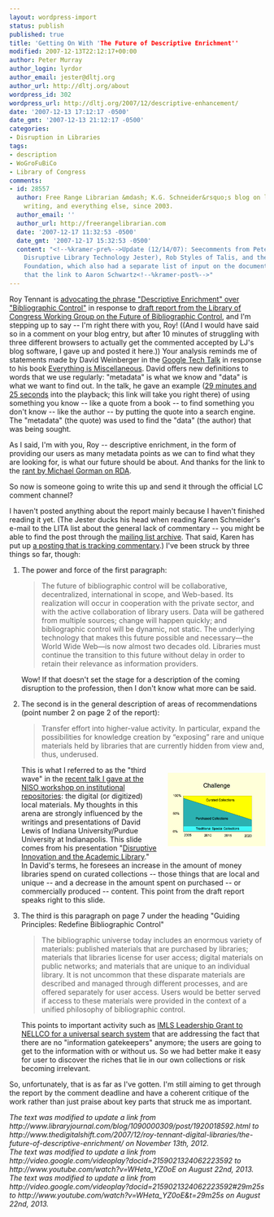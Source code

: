 ```yaml
---
layout: wordpress-import
status: publish
published: true
title: 'Getting On With 'The Future of Descriptive Enrichment''
modified: 2007-12-13T22:12:17+00:00
author: Peter Murray
author_login: lyrdor
author_email: jester@dltj.org
author_url: http://dltj.org/about
wordpress_id: 302
wordpress_url: http://dltj.org/2007/12/descriptive-enhancement/
date: '2007-12-13 17:12:17 -0500'
date_gmt: '2007-12-13 21:12:17 -0500'
categories:
- Disruption in Libraries
tags:
- description
- WoGroFuBiCo
- Library of Congress
comments:
- id: 28557
  author: Free Range Librarian &mdash; K.G. Schneider&rsquo;s blog on librarianship,
    writing, and everything else, since 2003.
  author_email: ''
  author_url: http://freerangelibrarian.com
  date: '2007-12-17 11:32:53 -0500'
  date_gmt: '2007-12-17 15:32:53 -0500'
  content: "<!--%kramer-pre%-->Update (12/14/07): Seecomments from Peter Murray(aka
    Disruptive Library Technology Jester), Rob Styles of Talis, and the Open Knowledge
    Foundation, which also had a separate list of input on the document.  Note also
    that the link to Aaron Schwartz<!--%kramer-post%-->"
---
```

<p>Roy Tennant is <a href="http://www.thedigitalshift.com/2007/12/roy-tennant-digital-libraries/the-future-of-descriptive-enrichment/" title="Roy Tennant on &#039;The Future of Descriptive Enrichment&#039;">advocating the phrase "Descriptive Enrichment" over "Bibliographic Control"</a> in response to <a href="http://www.loc.gov/bibliographic-future/news/draft-report.html" title="Draft Report of the Working Group on the Future of Bibliographic Control (Library of Congress)">draft report from the Library of Congress Working Group on the Future of Bibliographic Control</a>, and I'm stepping up to say -- I'm right there with you, Roy! ((And I would have said so in a comment on your blog entry, but after 10 minutes of struggling with three different browsers to actually get the commented accepted by LJ's blog software, I gave up and posted it here.)) Your analysis reminds me of statements made by David Weinberger in the <a href="http://www.youtube.com/watch?v=WHeta_YZ0oE" title="Everything is Miscellaneous Google Tech Talk">Google Tech Talk</a> in response to his book <a href="http://worldcat.org/oclc/122291427" title="Everything is miscellaneous : the power of the new digital disorder [WorldCat.org]">Everything is Miscellaneous</a>.  David offers new definitions to words that we use regularly:  "metadata" is what we know and "data" is what we want to find out.  In the talk, he gave an example (<a href="http://www.youtube.com/watch?v=WHeta_YZ0oE&amp;t=29m25s" title="Everything is Miscellaneous">29 minutes and 25 seconds</a> into the playback; this link will take you right there) of using something you know -- like a quote from a book -- to find something you don't know -- like the author -- by putting the quote into a search engine.  The "metadata" (the quote) was used to find the "data" (the author) that was being sought.</p>
<p>As I said, I'm with you, Roy -- descriptive enrichment, in the form of providing our users as many metadata points as we can to find what they are looking for, is what our future should be about.  And thanks for the link to the <a href="http://www.slc.bc.ca/rda1107.pdf" title="&#039;RDA: The Coming Cataloging Debacle&#039; by Michael Gorman">rant by Michael Gorman on RDA</a>.</p>
<p>So now is someone going to write this up and send it through the official LC comment channel?</p>
<p>I haven't posted anything about the report mainly because I haven't finished reading it yet.  (The Jester ducks his head when reading Karen Schneider's e-mail to the LITA list about the general lack of commentary -- you might be able to find the post through the <a href="http://lists.ala.org/wws/arc/lita-l/2007-12/mail1.html" title="LITA-L Mailing List Archives">mailing list archive</a>.  That said, Karen has put up <a href="http://freerangelibrarian.com/2007/12/12/the-future-of-bibliographic-what/" title="&#039;The future of bibliographic what?&#039; in Free Range Librarian">a posting that is tracking commentary</a>.)  I've been struck by three things so far, though:</p>
<ol>
<li>The power and force of the first paragraph:<br />
<blockquote>The future of bibliographic control will be collaborative, decentralized, international in scope, and Web-based. Its realization will occur in cooperation with the private sector, and with the active collaboration of library users. Data will be gathered from multiple sources; change will happen quickly; and bibliographic control will be dynamic, not static.  The underlying technology that makes this future possible and necessary&mdash;the World Wide Web&mdash;is now almost two decades old. Libraries must continue the transition to this future without delay in order to retain their relevance as information providers.</p></blockquote>
<p>Wow!  If that doesn't set the stage for a description of the coming disruption to the profession, then I don't know what more can be said.</li>
<li>The second is in the general description of areas of recommendations (point number 2 on page 2 of the report):<br />
<blockquote>Transfer effort into higher-value activity. In particular, expand the possibilities for knowledge creation by &ldquo;exposing&rdquo; rare and unique materials held by libraries that are currently hidden from view and, thus, underused.</p></blockquote>
<p>  <img src="/wp-content/uploads/2007/12/dlewis-slide70.png" style="float: right; width: 40%; padding: 1em 0 1em 1.5em;" alt="Presentation slide showing an increase in spending on curated collections and a decrease in spending on purchased collections" />This is what I referred to as the "third wave" in the <a href="/article/niso-ir-workshop/">recent talk I gave at the NISO workshop on institutional repositories</a>:  the digital (or digitized) local materials.  My thoughts in this arena are strongly influenced by the writings and presentations of David Lewis of Indiana University/Purdue University at Indianapolis.  This slide comes from his presentation "<a href="http://hdl.handle.net/1805/557" title="David Lewis&#039; Presentation">Disruptive Innovation and the Academic Library</a>." In David's terms, he foresees an increase in the amount of money libraries spend on curated collections -- those things that are local and unique -- and a decrease in the amount spent on purchased -- or commercially produced -- content.  This point from the draft report speaks right to this slide.</li>
<li>The third is this paragraph on page 7 under the heading "Guiding Principles: Redefine Bibliographic Control"<br />
<blockquote>The bibliographic universe today includes an enormous variety of materials: published materials that are purchased by libraries; materials that libraries license for user access; digital materials on public networks; and materials that are unique to an individual library. It is not uncommon that these disparate materials are described and managed through different processes, and are offered separately for user access. Users would be better served if access to these materials were provided in the context of a unified philosophy of bibliographic control.</p></blockquote>
<p>This points to important activity such as <a href="/article/nellco-uss/">IMLS Leadership Grant to NELLCO for a universal search system</a> that are addressing the fact that there are no "information gatekeepers" anymore; the users are going to get to the information with or without us.  So we had better make it easy for user to discover the riches that lie in our own collections or risk becoming irrelevant.</li>
</ol>
<p>So, unfortunately, that is as far as I've gotten.  I'm still aiming to get through the report by the comment deadline and have a coherent critique of the work rather than just praise about key parts that struck me as important.
<p style="padding:0;margin:0;font-style:italic;">The text was modified to update a link from http://www.libraryjournal.com/blog/1090000309/post/1920018592.html to http://www.thedigitalshift.com/2007/12/roy-tennant-digital-libraries/the-future-of-descriptive-enrichment/ on November 13th, 2012.</p>
<p style="padding:0;margin:0;font-style:italic;">The text was modified to update a link from http://video.google.com/videoplay?docid=2159021324062223592 to http://www.youtube.com/watch?v=WHeta_YZ0oE on August 22nd, 2013.</p>
<p style="padding:0;margin:0;font-style:italic;">The text was modified to update a link from http://video.google.com/videoplay?docid=2159021324062223592#29m25s to http://www.youtube.com/watch?v=WHeta_YZ0oE&t=29m25s on August 22nd, 2013.</p>
